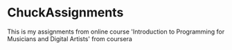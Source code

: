 # ChuckAssignments

This is my assignments from online course 'Introduction to Programming for Musicians and Digital Artists' from coursera
